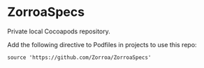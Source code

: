 # ZorroaSpecs

Private local Cocoapods repository.

Add the following directive to Podfiles in projects to use this repo:

`source 'https://github.com/Zorroa/ZorroaSpecs'`
